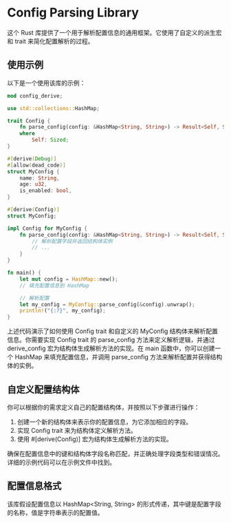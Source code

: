 # Config Parsing Library

这个 Rust 库提供了一个用于解析配置信息的通用框架。它使用了自定义的派生宏和 trait 来简化配置解析的过程。

## 使用示例

以下是一个使用该库的示例：

```rust
mod config_derive;

use std::collections::HashMap;

trait Config {
    fn parse_config(config: &HashMap<String, String>) -> Result<Self, String>
    where
        Self: Sized;
}

#[derive(Debug)]
#[allow(dead_code)]
struct MyConfig {
    name: String,
    age: u32,
    is_enabled: bool,
}

#[derive(Config)]
struct MyConfig;

impl Config for MyConfig {
    fn parse_config(config: &HashMap<String, String>) -> Result<Self, String> {
        // 解析配置字段并返回结构体实例
        // ...
    }
}

fn main() {
    let mut config = HashMap::new();
    // 填充配置信息到 HashMap

    // 解析配置
    let my_config = MyConfig::parse_config(&config).unwrap();
    println!("{:?}", my_config);
}
```

上述代码演示了如何使用 Config trait 和自定义的 MyConfig 结构体来解析配置信息。你需要实现 Config trait 的 parse_config 方法来定义解析逻辑，并通过 derive_config 宏为结构体生成解析方法的实现。在 main 函数中，你可以创建一个 HashMap 来填充配置信息，并调用 parse_config 方法来解析配置并获得结构体的实例。

## 自定义配置结构体

你可以根据你的需求定义自己的配置结构体，并按照以下步骤进行操作：

1. 创建一个新的结构体来表示你的配置信息，为它添加相应的字段。
2. 实现 Config trait 来为结构体定义解析方法。
3. 使用 #[derive(Config)] 宏为结构体生成解析方法的实现。

确保在配置信息中的键和结构体字段名称匹配，并正确处理字段类型和错误情况。详细的示例代码可以在示例文件中找到。

## 配置信息格式

该库假设配置信息以 HashMap<String, String> 的形式传递，其中键是配置字段的名称，值是字符串表示的配置值。

